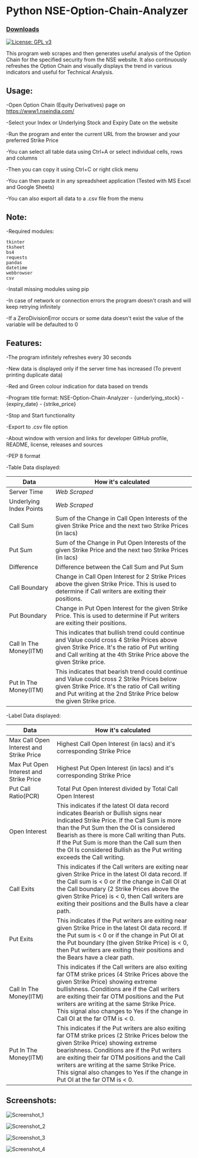 # Python NSE-Option-Chain-Analyzer

### [Downloads](https://github.com/VarunS2002/Python-NSE-Option-Chain-Analyzer/releases)
[![License: GPL v3](https://img.shields.io/badge/License-GPLv3-blue.svg)](https://www.gnu.org/licenses/gpl-3.0)

This program web scrapes and then generates useful analysis of the Option Chain for the specified security from the NSE website.
It also continuously refreshes the Option Chain and visually displays the trend in various indicators and useful for Technical Analysis.

## Usage:

-Open Option Chain (Equity Derivatives) page on https://www1.nseindia.com/

-Select your Index or Underlying Stock and Expiry Date on the website

-Run the program and enter the current URL from the browser and your preferred Strike Price

-You can select all table data using Ctrl+A or select individual cells, rows and columns 

-Then you can copy it using Ctrl+C or right click menu

-You can then paste it in any spreadsheet application (Tested with MS Excel and Google Sheets)

-You can also export all data to a .csv file from the menu

## Note:

-Required modules:

```
tkinter
tksheet
bs4
requests
pandas
datetime
webbrowser
csv
```

-Install missing modules using pip

-In case of network or connection errors the program doesn't crash and will keep retrying infinitely

-If a ZeroDivisionError occurs or some data doesn't exist the value of the variable will be defaulted to 0

## Features:

-The program infinitely refreshes every 30 seconds

-New data is displayed only if the server time has increased (To prevent printing duplicate data)

-Red and Green colour indication for data based on trends

-Program title format: NSE-Option-Chain-Analyzer - {underlying_stock} - {expiry_date} - {strike_price}

-Stop and Start functionality

-Export to .csv file option

-About window with version and links for developer GitHub profile, README, license, releases and sources

-PEP 8 format

-Table Data displayed:

Data | How it's calculated
--- | ---
Server Time | *Web Scraped*
Underlying Index Points | *Web Scraped*
Call Sum | Sum of the Change in Call Open Interests of the given Strike Price and the next two Strike Prices (in lacs)
Put Sum | Sum of the Change in Put Open Interests of the given Strike Price and the next two Strike Prices (in lacs)
Difference | Difference between the Call Sum and Put Sum
Call Boundary | Change in Call Open Interest for 2 Strike Prices above the given Strike Price. This is used to determine if Call writers are exiting their positions.
Put Boundary | Change in Put Open Interest for the given Strike Price. This is used to determine if Put writers are exiting their positions.
Call In The Money(ITM) | This indicates that bullish trend could continue and Value could cross 4 Strike Prices above given Strike Price. It's the ratio of Put writing and Call writing at the 4th Strike Price above the given Strike price.
Put In The Money(ITM) | This indicates that bearish trend could continue and Value could cross 2 Strike Prices below given Strike Price. It's the ratio of Call writing and Put writing at the 2nd Strike Price below the given Strike price.

-Label Data displayed:

Data | How it's calculated
--- | ---
Max Call Open Interest and Strike Price | Highest Call Open Interest (in lacs) and it's corresponding Strike Price
Max Put Open Interest and Strike Price | Highest Put Open Interest (in lacs) and it's corresponding Strike Price
Put Call Ratio(PCR) | Total Put Open Interest divided by Total Call Open Interest
Open Interest | This indicates if the latest OI data record indicates Bearish or Bullish signs near Indicated Strike Price. If the Call Sum is more than the Put Sum then the OI is considered Bearish as there is more Call writing than Puts. If the Put Sum is more than the Call sum then the OI Is considered Bullish as the Put writing exceeds the Call writing.
Call Exits | This indicates if the Call writers are exiting near given Strike Price in the latest OI data record. If the Call sum is < 0 or if the change in Call OI at the Call boundary (2 Strike Prices above the given Strike Price) is < 0, then Call writers are exiting their positions and the Bulls have a clear path.
Put Exits | This indicates if the Put writers are exiting near given Strike Price in the latest OI data record. If the Put sum is < 0 or if the change in Put OI at the Put boundary (the given Strike Price) is < 0, then Put writers are exiting their positions and the Bears have a clear path.
Call In The Money(ITM) | This indicates if the Call writers are also exiting far OTM strike prices (4 Strike Prices above the given Strike Price) showing extreme bullishness. Conditions are if the Call writers are exiting their far OTM positions and the Put writers are writing at the same Strike Price. This signal also changes to Yes if the change in Call OI at the far OTM is < 0.
Put In The Money(ITM) | This indicates if the Put writers are also exiting far OTM strike prices (2 Strike Prices below the given Strike Price) showing extreme bearishness. Conditions are if the Put writers are exiting their far OTM positions and the Call writers are writing at the same Strike Price. This signal also changes to Yes if the change in Put OI at the far OTM is < 0.


## Screenshots:

![Screenshot_1](https://i.imgur.com/JEUKcMp.png)

![Screenshot_2](https://i.imgur.com/rwJeMmT.png)

![Screenshot_3](https://i.imgur.com/O4kNI2Y.png)

![Screenshot_4](https://i.imgur.com/Hwbep1G.png)
